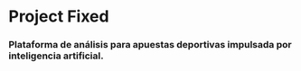 # Project Fixed
### Plataforma de análisis para apuestas deportivas impulsada por inteligencia artificial.
